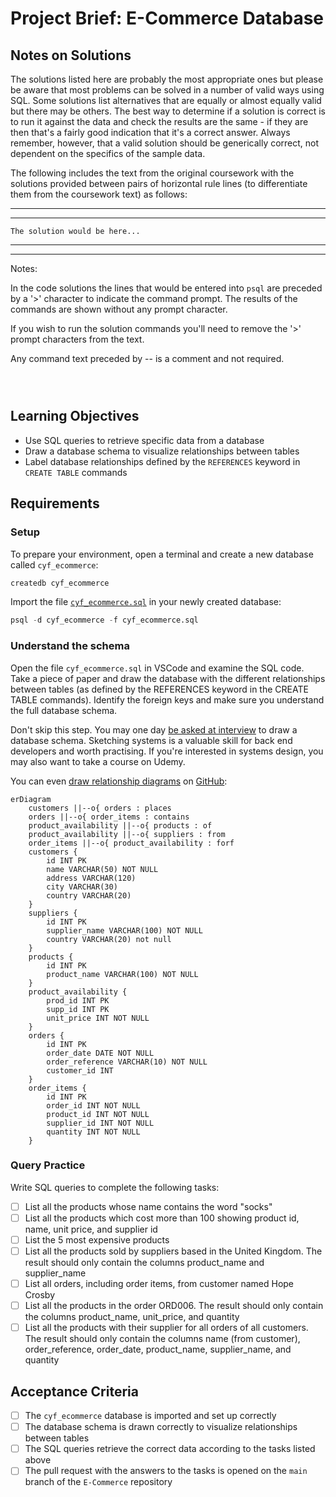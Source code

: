# Project Brief: E-Commerce Database

## Notes on Solutions

The solutions listed here are probably the most appropriate ones but please be aware that most problems can be solved in a number of valid ways using SQL.  Some solutions list alternatives that are equally or almost equally valid but there may be others.  The best way to determine if a solution is correct is to run it against the data and check the results are the same - if they are then that's a fairly good indication that it's a correct answer.  Always remember, however, that a valid solution should be generically correct, not dependent on the specifics of the sample data.

The following includes the text from the original coursework with the solutions provided between pairs of horizontal rule lines (to differentiate them from the coursework text) as follows:

---
---
```
The solution would be here...
```
---
---

Notes:

In the code solutions the lines that would be entered into `psql` are preceded by a '>' character to indicate the command prompt. The results of the commands are shown without any prompt character.

If you wish to run the solution commands you'll need to remove the '>' prompt characters from the text.

Any command text preceded by -- is a comment and not required.

` `  
` `  

## Learning Objectives

- Use SQL queries to retrieve specific data from a database
- Draw a database schema to visualize relationships between tables
- Label database relationships defined by the `REFERENCES` keyword in `CREATE TABLE` commands

## Requirements

### Setup

To prepare your environment, open a terminal and create a new database called `cyf_ecommerce`:

```sql
createdb cyf_ecommerce
```

Import the file [`cyf_ecommerce.sql`](./cyf_ecommerce.sql) in your newly created database:

```sql
psql -d cyf_ecommerce -f cyf_ecommerce.sql
```

### Understand the schema

Open the file `cyf_ecommerce.sql` in VSCode and examine the SQL code. Take a piece of paper and draw the database with the different relationships between tables (as defined by the REFERENCES keyword in the CREATE TABLE commands). Identify the foreign keys and make sure you understand the full database schema.

Don't skip this step. You may one day [be asked at interview](https://monzo.com/blog/2022/03/23/demystifying-the-backend-engineering-interview-process) to draw a database schema. Sketching systems is a valuable skill for back end developers and worth practising. If you're interested in systems design, you may also want to take a course on Udemy.

You can even [draw relationship diagrams](https://mermaid.js.org/syntax/entityRelationshipDiagram.html) on [GitHub](https://docs.github.com/en/get-started/writing-on-github/working-with-advanced-formatting/creating-diagrams):

```mermaid
erDiagram
    customers ||--o{ orders : places
    orders ||--o{ order_items : contains
    product_availability ||--o{ products : of
    product_availability ||--o{ suppliers : from
    order_items ||--o{ product_availability : forf
    customers {
        id INT PK
        name VARCHAR(50) NOT NULL
        address VARCHAR(120)
        city VARCHAR(30)
        country VARCHAR(20)
    }
    suppliers {
        id INT PK
        supplier_name VARCHAR(100) NOT NULL
        country VARCHAR(20) not null
    }
    products {
        id INT PK
        product_name VARCHAR(100) NOT NULL
    }
    product_availability {
        prod_id INT PK
        supp_id INT PK
        unit_price INT NOT NULL
    }
    orders {
        id INT PK
        order_date DATE NOT NULL
        order_reference VARCHAR(10) NOT NULL
        customer_id INT
    }
    order_items {
        id INT PK
        order_id INT NOT NULL
        product_id INT NOT NULL
        supplier_id INT NOT NULL
        quantity INT NOT NULL
    }
```

### Query Practice

Write SQL queries to complete the following tasks:

- [ ] List all the products whose name contains the word "socks"
- [ ] List all the products which cost more than 100 showing product id, name, unit price, and supplier id
- [ ] List the 5 most expensive products
- [ ] List all the products sold by suppliers based in the United Kingdom. The result should only contain the columns product_name and supplier_name
- [ ] List all orders, including order items, from customer named Hope Crosby
- [ ] List all the products in the order ORD006. The result should only contain the columns product_name, unit_price, and quantity
- [ ] List all the products with their supplier for all orders of all customers. The result should only contain the columns name (from customer), order_reference, order_date, product_name, supplier_name, and quantity

## Acceptance Criteria

- [ ] The `cyf_ecommerce` database is imported and set up correctly
- [ ] The database schema is drawn correctly to visualize relationships between tables
- [ ] The SQL queries retrieve the correct data according to the tasks listed above
- [ ] The pull request with the answers to the tasks is opened on the `main` branch of the `E-Commerce` repository
